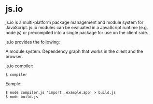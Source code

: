 # js.io

js.io is a multi-platform package management and module system for JavaScript. js.io
modules can be evaluated in a JavaScript runtime (e.g. node.js) or
precompiled into a single package for use on the client side.

js.io provides the following:

A module system.
Dependency graph that works in the client and the browser.

js.io compiler:

    $ compiler

Eample:

    $ node compiler.js 'import .example.app' > build.js
    $ node build.js
